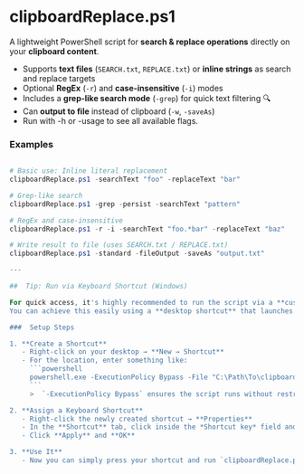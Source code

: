 #  clipboardReplace.ps1

A lightweight PowerShell script for **search & replace operations** directly on your **clipboard content**.


- Supports **text files** (`SEARCH.txt`, `REPLACE.txt`) or **inline strings** as search and replace targets
- Optional **RegEx** (`-r`) and **case-insensitive** (`-i`) modes
- Includes a **grep-like search mode** (`-grep`) for quick text filtering 🔍 
- Can **output to file** instead of clipboard (`-w`, `-saveAs`)
- Run with -h or -usage to see all available flags.

###  Examples
```powershell

# Basic use: Inline literal replacement
clipboardReplace.ps1 -searchText "foo" -replaceText "bar"

# Grep-like search
clipboardReplace.ps1 -grep -persist -searchText "pattern"

# RegEx and case-insensitive
clipboardReplace.ps1 -r -i -searchText "foo.*bar" -replaceText "baz"

# Write result to file (uses SEARCH.txt / REPLACE.txt)
clipboardReplace.ps1 -standard -fileOutput -saveAs "output.txt"

---

##  Tip: Run via Keyboard Shortcut (Windows)

For quick access, it's highly recommended to run the script via a **custom keyboard shortcut** in Windows.  
You can achieve this easily using a **desktop shortcut** that launches PowerShell with the correct arguments.

###  Setup Steps

1. **Create a Shortcut**
   - Right-click on your desktop → **New → Shortcut**  
   - For the location, enter something like:
     ```powershell
     powershell.exe -ExecutionPolicy Bypass -File "C:\Path\To\clipboardReplace.ps1"
     ```
     >  `-ExecutionPolicy Bypass` ensures the script runs without restrictions, even if PowerShell’s default policy is limited.

2. **Assign a Keyboard Shortcut**
   - Right-click the newly created shortcut → **Properties**
   - In the **Shortcut** tab, click inside the *Shortcut key* field and press your desired key combo (e.g. `Ctrl + Alt + R`)
   - Click **Apply** and **OK**

3. **Use It**
   - Now you can simply press your shortcut and run `clipboardReplace.ps1` instantly — perfect for quick clipboard transformations or grep-style searches on the fly.
